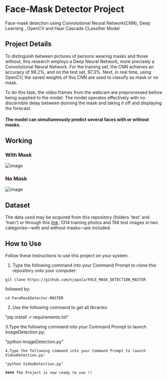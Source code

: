 # Face-Mask Detector Project
Face-mask detection using  Convolutional Neural Network(CNN), Deep Learning , OpenCV and Haar Cascade CLassifier Model

## Project Details
To distinguish between pictures of persons wearing masks and those without, this research employs a Deep Neural Network, more precisely a Convolutional Neural Network. For the training set, the CNN achieves an accuracy of 98.2%, and on the test set, 97.3%. Next, in real time, using OpenCV, the saved weights of this CNN are used to classify as mask or no mask.

To do this task, the video frames from the webcam are preprocessed before being supplied to the model. The model operates effectively with no discernible delay between donning the mask and taking it off and displaying the forecast.

#### The model can simultaneously predict several faces with or without masks.

## Working 

### With Mask

![image](mask.png)

### No Mask

![image](nomask.png)




## Dataset

The data used may be acquired from this repository (folders 'test' and 'train') or through this [link](https://data-flair.training/blogs/download-face-mask-data/). 1314 training photos and 194 test images in two categories—with and without masks—are included.

## How to Use

Follow these instructions to use this project on your system:

1. Type the following command into your Command Prompt to clone this repository onto your computer:

```
git clone https://github.com/njapala/FACE_MASK_DETECTION_MASTER
```
followed by:

```
cd FaceMaskDetector-MASTER
```


2. Use the following command to get all libraries:

 "pip install -r requirements.txt"

3.Type the following command into your Command Prompt to launch ImageDetection.py: 

"python ImageDetection.py" 
```
4.Type the following command into your Command Prompt to launch VideoDetection.py: 

"python VideoDetection.py"

#### The Project is now ready to use !!


